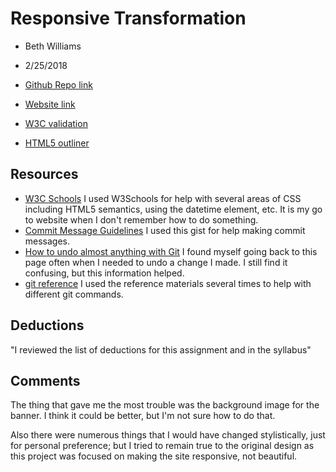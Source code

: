 # Responsive Transformation
* Beth Williams
* 2/25/2018

* [Github Repo link](https://github.com/bwilliams1014/project_transformation_williams_beth)
* [Website link]( http://bethwilliams.org/UF-project-responsive-transformation/)
* [W3C validation](https://validator.w3.org/nu/?doc=http%3A%2F%2Fbethwilliams.org%2FUF-project-responsive-transformation%2F )
* [HTML5 outliner](https://gsnedders.html5.org/outliner/process.py?url=http%3A%2F%2Fbethwilliams.org%2FUF-project-responsive-transformation%2F )

## Resources

* [W3C Schools](www.w3schools.com)
I used W3Schools for help with several areas of CSS including HTML5 semantics, using the datetime element, etc. It is my go to website when I don't remember how to do something.
* [Commit Message Guidelines](https://gist.github.com/robertpainsi/b632364184e70900af4ab688decf6f53)
I used this gist for help making commit messages.
* [How to undo almost anything with Git](https://github.com/blog/2019-how-to-undo-almost-anything-with-git)
I found myself going back to this page often when I needed to undo a change I made. I still find it confusing, but this information helped.
* [git reference](https://git-scm.com/doc)
I used the reference materials several times to help with different git commands.

## Deductions
"I reviewed the list of deductions for this assignment and in the syllabus"

## Comments
The thing that gave me the most trouble was the background image for the banner. I think it could be better, but I'm not sure how to do that.

Also there were numerous things that I would have changed stylistically, just for personal preference; but I tried to remain true to the original design as this project was focused on making the site responsive, not beautiful.



